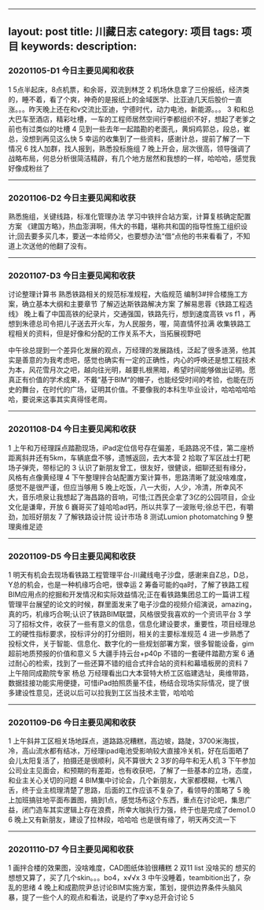
---
layout: post
title: 川藏日志
category: 项目
tags: 项目
keywords: 
description: 
---

### 20201105-D1 今日主要见闻和收获
1 5点半起床，8点机票，和余哥，双流到林芝
2 机场休息拿了三份报纸，经济类的，睡不着，看了个爽，神奇的是报纸上的金域医学、比亚迪几天后股价一直涨。。。昨天晚上还在和v交流比亚迪，宁德时代，动力电池，新能源。。。
3 和和总大巴车至酒店，精彩吐槽，一车的工程师居然空间行李都组织不好，想起了老爹之前也有过类似的吐槽
4 见到一些去年一起踏勘的老面孔，黄焖鸡郭总，段总，崔总，没想到再见这么快
5 幸运的收集到了一些资料，感谢计总，提前了解了一下情况
6 找人加群，找人报到，熟悉投标施组
7 晚上开会，层次很高，领导强调了战略布局，何总分析很简洁精辟，有几个地方居然和我想的一样，哈哈哈，感觉我好像成粉丝了

---

### 20201106-D2 今日主要见闻和收获

熟悉施组，关键线路，标准化管理办法
学习中铁拌合站方案，计算复核确定配置方案
《建国方略》，热血澎湃啊，伟大的书籍，堪称共和国的指导性施工组织设计;回去要多买几本，要送一本给师父，也要想办法“借“点他的书来看看了，不知道上次送他的他翻了没有。

---

### 20201107-D3 今日主要见闻和收获

讨论整理计算书
熟悉铁路相关的规范标准规程，大临规范
编制3#拌合楼施工方案，确立基本大纲和主要章节
了解迈达斯铁路解决方案
了解易思蓉《铁路工程选线》
晚上看了中国高铁的纪录片，交通强国，铁路先行，想到速度高铁 vs f1 ，再想到朱德总司令把儿子送去开火车，为人民服务，喔，简直情怀拉满
收集铁路工程相关的资料，但是好像和分配的工作关系不大，当拓展视野吧

中午徐总提到一个差异化发展的观点，万经理的发展路线，泛起了很多涟漪，他其实是善意的为我考虑吧，感觉也确实有一定的正确性，内心的呼唤还是想工程技术为本，风花雪月次之吧，越向往光明，越要扎根黑暗，希望时间能够做出证明。愿真正有价值的学术成果，不戴“基于BIM“的帽子，也能经受时间的考验，也能在历史的舞台，在时代的广场，证明其价值。不要像我的本科生毕业设计，哈哈哈哈哈哈，要说来这事其实真得怪老周。

---

### 20201108-D4 今日主要见闻和收获

1 上午和万经理踩点踏勘现场，iPad定位信号存在偏差，毛路路况不佳，第二座桥距离斜井还有5km，车辆底盘不够，遗憾返回，去大本营
2 拾取了军区战士打靶场子弹壳，带标记的
3 认识了新朋友曾工，很友好，很健谈，细聊还挺有缘分，风格有点像黄经理
4 下午整理拌合站配置方案计算书，思路清晰了就没啥难度，感觉不是很严谨，但应当够用
5 晚上吃饭，八一大街，人少，冷清，所幸风不大，音乐喷泉让我想起了海昌路的音响，可惜;江西民企拿了3亿的公园项目，企业文化是谦卑，开放
6 巍哥买了娃哈哈ad钙，所以共享了一波账号;徐总干巴，有嚼劲，加班好朋友
7 了解铁路设计院 设计市场
8 测试Lumion photomatching
9 整理奥维足迹

---

### 20201109-D5 今日主要见闻和收获

1 明天有机会去现场看铁路工程管理平台-川藏线电子沙盘，感谢来自Z总，D总，Y总的机会，也是一种机缘巧合吧，很幸运
2 筹备可能的qa时，了解了铁路工程BIM应用点的挖掘和开发情况和实际效益情况;正在看铁路集团总工的一篇讲工程管理平台展望的论文的时候，群里面发来了电子沙盘的视频介绍演说，amazing，真的巧，机缘巧合啊;认识了铁路BIM联盟，风格很受我喜欢的一个资讯平台
3 学习了招标文件，收获了一些有意义的信息，信息化建设要求，重要性，项目经理总工的硬性指标要求，投标评分的打分细则，相关的主要标准规范
4 进一步熟悉了投标文件，关于智能、信息化、数字化的一些规划部署方案，很多智能设备，gim超前地质预报的价值和意义
5 大疆手持云台+p40p 不错的一套硬件踏勘方案
6 通过耐心的检索，找到了一些还算不错的组合式拌合站的资料和幕墙板房的资料
7 上午陪同成勘院专家 杨总 万经理看出口大本营特大桥工区临建选址，奥维带路，数据挂接功能实用便捷，可惜iPad拍照质量不佳，杨结合现场实际情况，提了很多建设性意见，还说以后可以拉我到工区当技术主管，哈哈哈

---

### 20201109-D6 今日主要见闻和收获

1 上午斜井工区相关场地踩点，道路路况糟糕，高边坡，路陡，3700米海拔，冷，高山流水都有结冰，万经理ipad电池受影响较大直接冷关机，好在后面晒了会儿太阳复活了，拍摄还是很顺利，风不算很大
2 3岁的母牛和无人机
3 下午参加公司业主见面会，和预期的有差距，也有收获吧，了解了一些基本的立场，态度，和业主关心关切的问题
4 BIM集中讨论会，几个新朋友，大家都模糊，七嘴八舌，终于业主梳理清楚了思路，后面的工作应该不复杂了，看领导的策略了
5 晚上加班搞驻地平面布置图，搞到1点，感觉场布这个东西，重点在讨论吧，集思广益，闭门造车其实逻辑上存在浪费，所幸大咖执行力强，终于也是完成了demo1.0
6 晚上又有新朋友，建设了拉林段，哈哈哈 也是很有缘了，明天再交流一下

---

### 20201110-D7 今日主要见闻和收获

1 画拌合楼的效果图，没啥难度，CAD图纸体验很糟糕
2 双11 list 没啥买的 想买的想想又算了，买了几个skin。。。bo4，x√√x
3 中午没睡着，teambition出了，杂乱的思绪
4 晚上和成勘院尹总讨论BIM实施方案，策划，提供边界条件头脑风暴，提了一些个人的观点和看法，说是约了李xy总开会讨论
5